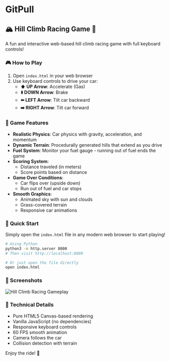 # GitPull
## 🏔️ Hill Climb Racing Game 🚗
A fun and interactive web-based hill climb racing game with full keyboard controls!

### 🎮 How to Play

1. Open `index.html` in your web browser
2. Use keyboard controls to drive your car:
   - **⬆️ UP Arrow**: Accelerate (Gas)
   - **⬇️ DOWN Arrow**: Brake
   - **⬅️ LEFT Arrow**: Tilt car backward
   - **➡️ RIGHT Arrow**: Tilt car forward

### 🎯 Game Features

- **Realistic Physics**: Car physics with gravity, acceleration, and momentum
- **Dynamic Terrain**: Procedurally generated hills that extend as you drive
- **Fuel System**: Monitor your fuel gauge - running out of fuel ends the game
- **Scoring System**: 
  - Distance traveled (in meters)
  - Score points based on distance
- **Game Over Conditions**:
  - Car flips over (upside down)
  - Run out of fuel and car stops
- **Smooth Graphics**:
  - Animated sky with sun and clouds
  - Grass-covered terrain
  - Responsive car animations

### 🚀 Quick Start

Simply open the `index.html` file in any modern web browser to start playing!

```bash
# Using Python
python3 -m http.server 8000
# Then visit http://localhost:8000

# Or just open the file directly
open index.html
```

### 📸 Screenshots

![Hill Climb Racing Gameplay](https://github.com/user-attachments/assets/12d16e81-5b50-4ce1-b5f7-9411a52437aa)

### 🎨 Technical Details

- Pure HTML5 Canvas-based rendering
- Vanilla JavaScript (no dependencies)
- Responsive keyboard controls
- 60 FPS smooth animation
- Camera follows the car
- Collision detection with terrain

Enjoy the ride! 🏁
